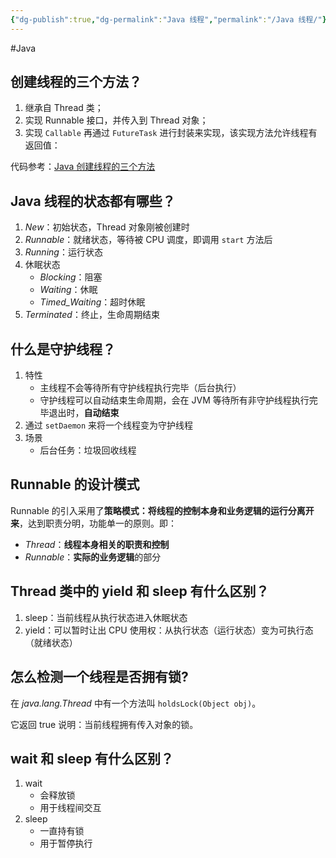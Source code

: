 ```yaml
---
{"dg-publish":true,"dg-permalink":"Java 线程","permalink":"/Java 线程/"}
---
```



 #Java 
 
 ## 创建线程的三个方法？
 
 1. 继承自 Thread 类；
 2. 实现 Runnable 接口，并传入到 Thread 对象；
3. 实现 `Callable` 再通过 `FutureTask` 进行封装来实现，该实现方法允许线程有返回值：

代码参考：[Java 创建线程的三个方法](https://gist.github.com/pushyzheng/871af5f06d3213ccc93212e86e1ac118)
 
 ## Java 线程的状态都有哪些？
 
 1. *New*：初始状态，Thread 对象刚被创建时
 2. *Runnable*：就绪状态，等待被 CPU 调度，即调用 `start` 方法后
 3. *Running*：运行状态
 4. 休眠状态
	 - *Blocking*：阻塞
	 - *Waiting*：休眠
	 - *Timed_Waiting*：超时休眠
 5. *Terminated*：终止，生命周期结束

## 什么是守护线程？

1. 特性
	- 主线程不会等待所有守护线程执行完毕（后台执行）
	- 守护线程可以自动结束生命周期，会在 JVM 等待所有非守护线程执行完毕退出时，**自动结束**
2. 通过 `setDaemon` 来将一个线程变为守护线程
3. 场景
	- 后台任务：垃圾回收线程
 
 ## Runnable 的设计模式
 
 Runnable 的引入采用了**策略模式：将线程的控制本身和业务逻辑的运行分离开来**，达到职责分明，功能单一的原则。即：

-   *Thread*：**线程本身相关的职责和控制**
-   *Runnable*：**实际的业务逻辑**的部分
 
## Thread 类中的 yield 和 sleep 有什么区别？

1. sleep：当前线程从执行状态进入休眠状态
2. yield：可以暂时让出 CPU 使用权：从执行状态（运行状态）变为可执行态（就绪状态）

## 怎么检测一个线程是否拥有锁?

在 *java.lang.Thread* 中有一个方法叫 `holdsLock(Object obj)`。

它返回 true 说明：当前线程拥有传入对象的锁。

## wait 和 sleep 有什么区别？

1. wait
	- 会释放锁
	- 用于线程间交互
2. sleep
	- 一直持有锁
	- 用于暂停执行